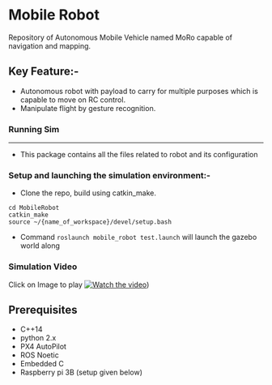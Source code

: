 # Mobile Robot
Repository of Autonomous Mobile Vehicle named MoRo capable of navigation and mapping.

## Key Feature:-
* Autonomous robot with payload to carry for multiple purposes which is capable to move on RC control.
* Manipulate flight by gesture recognition.

<!--## Electro-mechanical design:

* Drone frame.
![Image alt text](Media/Capture1-removebg-preview.png?raw=true "Drone frame")


## Flight Controller Schematic:
![Image alt text](Media/sch.PNG?raw=true "Schematic")

## ROS Packages:
* [SkyLark package](#flying_skylark)-->

### Running Sim
------------------
* This package contains all the files related to robot and its configuration 

### Setup and launching the simulation environment:-

* Clone the repo, build using catkin_make.
```
cd MobileRobot
catkin_make
source ~/{name_of_workspace}/devel/setup.bash

```

* Command `roslaunch mobile_robot test.launch` will launch the gazebo world along 


### Simulation Video
Click on Image to play
[![Watch the video]((https://drive.google.com/file/d/1BoKz6XGQ22e1k6eRIkVq71NWsnCABwCc/view?usp=drive_link))](https://drive.google.com/file/d/1vmsmPdcKrrZkSQpXXTBelW2MjsGrMyF-/view?usp=sharing))


## Prerequisites
* C++14
* python 2.x
* PX4 AutoPilot
* ROS Noetic
* Embedded C
* Raspberry pi 3B (setup given below)
